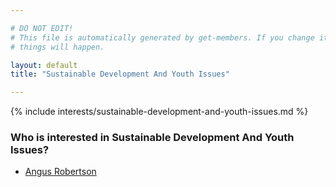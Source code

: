 ```yaml
---

# DO NOT EDIT!
# This file is automatically generated by get-members. If you change it, bad
# things will happen.

layout: default
title: "Sustainable Development And Youth Issues"

---
```


{% include interests/sustainable-development-and-youth-issues.md %}

### Who is interested in Sustainable Development And Youth Issues?


* [Angus Robertson](/members/angus-robertson.html)
